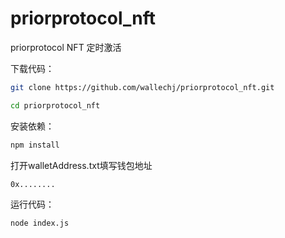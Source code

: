 # priorprotocol_nft
priorprotocol  NFT 定时激活



下载代码：
```bash
git clone https://github.com/wallechj/priorprotocol_nft.git
```
```bash
cd priorprotocol_nft
```

安装依赖：
```bash
npm install
```

打开walletAddress.txt填写钱包地址

```bash
0x........
```

运行代码：
```bash
node index.js
```
